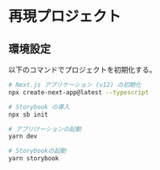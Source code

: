 # 再現プロジェクト

<!-- START doctoc -->
<!-- END doctoc -->

## 環境設定

以下のコマンドでプロジェクトを初期化する。

```bash
# Next.js アプリケーション (v12) の初期化
npx create-next-app@latest --typescript

# Storybook の導入
npx sb init

# アプリけーションの起動
yarn dev

# Storybookの起動
yarn storybook
```
